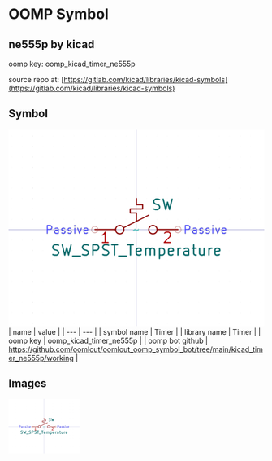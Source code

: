# OOMP Symbol  
## ne555p  by kicad  
  
oomp key: oomp_kicad_timer_ne555p  
  
source repo at: [https://gitlab.com/kicad/libraries/kicad-symbols](https://gitlab.com/kicad/libraries/kicad-symbols)  
## Symbol  
  
[![working.png](working_600.png)](working.png)  
| name | value | 
| --- | --- | 
| symbol name | Timer | 
| library name | Timer | 
| oomp key | oomp_kicad_timer_ne555p | 
| oomp bot github | https://github.com/oomlout/oomlout_oomp_symbol_bot/tree/main/kicad_timer_ne555p/working | 
## Images  
  
[![working.png](working_140.png)](working.png)  
